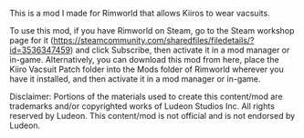 This is a mod I made for Rimworld that allows Kiiros to wear vacsuits. 

To use this mod, if you have Rimworld on Steam, go to the Steam workshop page for it (https://steamcommunity.com/sharedfiles/filedetails/?id=3536347459) and click Subscribe, then activate it in a mod manager or in-game. Alternatively, you can download this mod from here, place the Kiiro Vacsuit Patch folder into the Mods folder of Rimworld wherever you have it installed, and then activate it in a mod manager or in-game.

Disclaimer: Portions of the materials used to create this content/mod are trademarks and/or copyrighted works of Ludeon Studios Inc. All rights reserved by Ludeon. This content/mod is not official and is not endorsed by Ludeon.